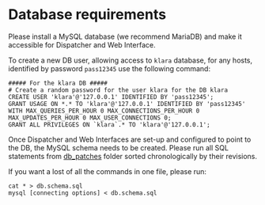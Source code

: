 # Database requirements

Please install a MySQL database (we recommend MariaDB) and make it accessible for Dispatcher 
and Web Interface. 

To create a new DB user, allowing access to `klara` database, for any hosts, identified by password `pass12345` use the following command:

```
##### For the klara DB #####
# Create a random password for the user klara for the DB klara
CREATE USER 'klara'@'127.0.0.1' IDENTIFIED BY 'pass12345';
GRANT USAGE ON *.* TO 'klara'@'127.0.0.1' IDENTIFIED BY 'pass12345' WITH MAX_QUERIES_PER_HOUR 0 MAX_CONNECTIONS_PER_HOUR 0 MAX_UPDATES_PER_HOUR 0 MAX_USER_CONNECTIONS 0;
GRANT ALL PRIVILEGES ON `klara`.* TO 'klara'@'127.0.0.1';

```

Once Dispatcher and Web Interfaces are set-up and configured to point to the DB, the MySQL schema needs to be created. Please run all SQL statements from [db_patches](db_patches/) folder sorted chronologically by their revisions.

If you want a lost of all the commands in one file, please run:
```
cat * > db.schema.sql
mysql [connecting options] < db.schema.sql